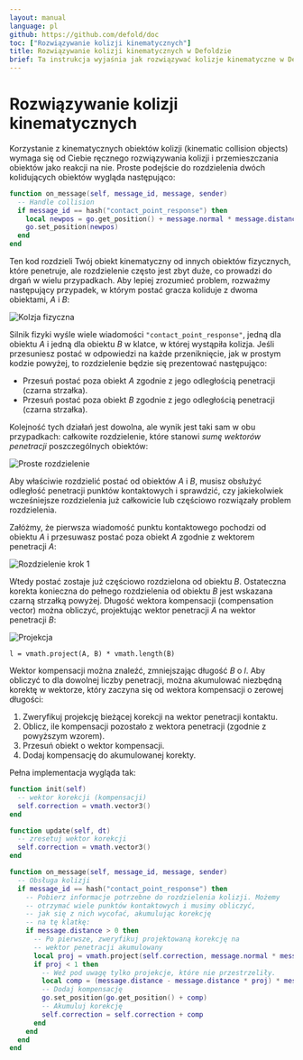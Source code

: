 ```yaml
---
layout: manual
language: pl
github: https://github.com/defold/doc
toc: ["Rozwiązywanie kolizji kinematycznych"]
title: Rozwiązywanie kolizji kinematycznych w Defoldzie
brief: Ta instrukcja wyjaśnia jak rozwiązywać kolizje kinematyczne w Defoldzie
---
```


# Rozwiązywanie kolizji kinematycznych

Korzystanie z kinematycznych obiektów kolizji (kinematic collision objects) wymaga się od Ciebie ręcznego rozwiązywania kolizji i przemieszczania obiektów jako reakcji na nie. Proste podejście do rozdzielenia dwóch kolidujących obiektów wygląda następująco:

```lua
function on_message(self, message_id, message, sender)
  -- Handle collision
  if message_id == hash("contact_point_response") then
    local newpos = go.get_position() + message.normal * message.distance
    go.set_position(newpos)
  end
end
```

Ten kod rozdzieli Twój obiekt kinematyczny od innych obiektów fizycznych, które penetruje, ale rozdzielenie często jest zbyt duże, co prowadzi do drgań w wielu przypadkach. Aby lepiej zrozumieć problem, rozważmy następujący przypadek, w którym postać gracza koliduje z dwoma obiektami, *A* i *B*:

![Kolzja fizyczna](/manuals/images/physics/collision_multi.png)

Silnik fizyki wyśle wiele wiadomości `"contact_point_response"`, jedną dla obiektu *A* i jedną dla obiektu *B* w klatce, w której wystąpiła kolizja. Jeśli przesuniesz postać w odpowiedzi na każde przeniknięcie, jak w prostym kodzie powyżej, to rozdzielenie będzie się prezentować następująco:

- Przesuń postać poza obiekt *A* zgodnie z jego odległością penetracji (czarna strzałka).
- Przesuń postać poza obiekt *B* zgodnie z jego odległością penetracji (czarna strzałka).

Kolejność tych działań jest dowolna, ale wynik jest taki sam w obu przypadkach: całkowite rozdzielenie, które stanowi *sumę wektorów penetracji* poszczególnych obiektów:

![Proste rozdzielenie](/manuals/images/physics/separation_naive.png)

Aby właściwie rozdzielić postać od obiektów *A* i *B*, musisz obsłużyć odległość penetracji punktów kontaktowych i sprawdzić, czy jakiekolwiek wcześniejsze rozdzielenia już całkowicie lub częściowo rozwiązały problem rozdzielenia.

Załóżmy, że pierwsza wiadomość punktu kontaktowego pochodzi od obiektu *A* i przesuwasz postać poza obiekt *A* zgodnie z wektorem penetracji *A*:

![Rozdzielenie krok 1](/manuals/images/physics/separation_step1.png)

Wtedy postać zostaje już częściowo rozdzielona od obiektu *B*. Ostateczna korekta konieczna do pełnego rozdzielenia od obiektu *B* jest wskazana czarną strzałką powyżej. Długość wektora kompensacji (compensation vector) można obliczyć, projektując wektor penetracji *A* na wektor penetracji *B*:

![Projekcja](/manuals/images/physics/projection.png)

```
l = vmath.project(A, B) * vmath.length(B)
```

Wektor kompensacji można znaleźć, zmniejszając długość *B* o *l*. Aby obliczyć to dla dowolnej liczby penetracji, można akumulować niezbędną korektę w wektorze, który zaczyna się od wektora kompensacji o zerowej długości:

1. Zweryfikuj projekcję bieżącej korekcji na wektor penetracji kontaktu.
2. Oblicz, ile kompensacji pozostało z wektora penetracji (zgodnie z powyższym wzorem).
3. Przesuń obiekt o wektor kompensacji.
4. Dodaj kompensację do akumulowanej korekty.

Pełna implementacja wygląda tak:

```lua
function init(self)
  -- wektor korekcji (kompensacji)
  self.correction = vmath.vector3()
end

function update(self, dt)
  -- zresetuj wektor korekcji
  self.correction = vmath.vector3()
end

function on_message(self, message_id, message, sender)
  -- Obsługa kolizji
  if message_id == hash("contact_point_response") then
    -- Pobierz informacje potrzebne do rozdzielenia kolizji. Możemy
    -- otrzymać wiele punktów kontaktowych i musimy obliczyć,
    -- jak się z nich wycofać, akumulując korekcję
    -- na tę klatkę:
    if message.distance > 0 then
      -- Po pierwsze, zweryfikuj projektowaną korekcję na
      -- wektor penetracji akumulowany
      local proj = vmath.project(self.correction, message.normal * message.distance)
      if proj < 1 then
        -- Weź pod uwagę tylko projekcje, które nie przestrzeliły.
        local comp = (message.distance - message.distance * proj) * message.normal
        -- Dodaj kompensację
        go.set_position(go.get_position() + comp)
        -- Akumuluj korekcję
        self.correction = self.correction + comp
      end
    end
  end
end
```
